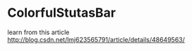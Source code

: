 # ColorfulStutasBar
learn from this article
http://blog.csdn.net/lmj623565791/article/details/48649563/
